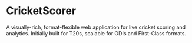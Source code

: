 # CricketScorer
A visually-rich, format-flexible web application for live cricket scoring and analytics. Initially built for T20s, scalable for ODIs and First-Class formats. 
